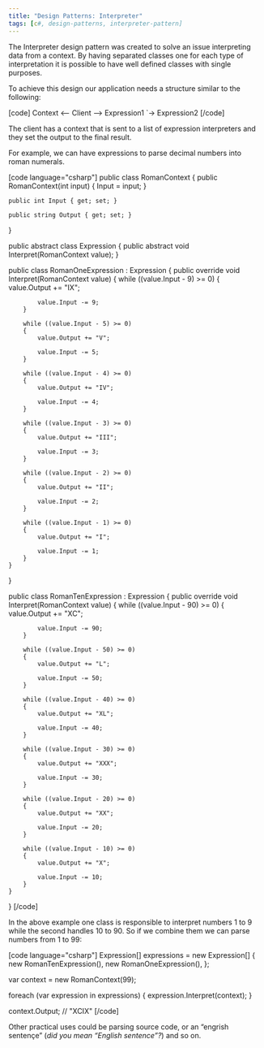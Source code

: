 ```yaml
---
title: "Design Patterns: Interpreter"
tags: [c#, design-patterns, interpreter-pattern]
---
```


The Interpreter design pattern was created to solve an issue interpreting data from a context. By having separated classes one for each type of interpretation it is possible to have well defined classes with single purposes.

To achieve this design our application needs a structure similar to the following:
<!--more-->

[code]
Context <-- Client --> Expression1
                   `-> Expression2
[/code]

The client has a context that is sent to a list of expression interpreters and they set the output to the final result.

For example, we can have expressions to parse decimal numbers into roman numerals.

[code language="csharp"]
public class RomanContext
{
    public RomanContext(int input)
    {
        Input = input;
    }

    public int Input { get; set; }

    public string Output { get; set; }
}

public abstract class Expression
{
    public abstract void Interpret(RomanContext value);
}

public class RomanOneExpression : Expression
{
    public override void Interpret(RomanContext value)
    {
        while ((value.Input - 9) >= 0)
        {
            value.Output += "IX";

            value.Input -= 9;
        }

        while ((value.Input - 5) >= 0)
        {
            value.Output += "V";

            value.Input -= 5;
        }

        while ((value.Input - 4) >= 0)
        {
            value.Output += "IV";

            value.Input -= 4;
        }

        while ((value.Input - 3) >= 0)
        {
            value.Output += "III";

            value.Input -= 3;
        }

        while ((value.Input - 2) >= 0)
        {
            value.Output += "II";

            value.Input -= 2;
        }

        while ((value.Input - 1) >= 0)
        {
            value.Output += "I";

            value.Input -= 1;
        }
    }
}

public class RomanTenExpression : Expression
{
    public override void Interpret(RomanContext value)
    {
        while ((value.Input - 90) >= 0)
        {
            value.Output += "XC";

            value.Input -= 90;
        }

        while ((value.Input - 50) >= 0)
        {
            value.Output += "L";

            value.Input -= 50;
        }

        while ((value.Input - 40) >= 0)
        {
            value.Output += "XL";

            value.Input -= 40;
        }

        while ((value.Input - 30) >= 0)
        {
            value.Output += "XXX";

            value.Input -= 30;
        }

        while ((value.Input - 20) >= 0)
        {
            value.Output += "XX";

            value.Input -= 20;
        }

        while ((value.Input - 10) >= 0)
        {
            value.Output += "X";

            value.Input -= 10;
        }
    }
}
[/code]

In the above example one class is responsible to interpret numbers 1 to 9 while the second handles 10 to 90. So if we combine them we can parse numbers from 1 to 99:

[code language="csharp"]
Expression[] expressions = new Expression[]
{
    new RomanTenExpression(),
    new RomanOneExpression(),
};

var context = new RomanContext(99);

foreach (var expression in expressions)
{
    expression.Interpret(context);
}

context.Output; // "XCIX"
[/code]

Other practical uses could be parsing source code, or an “engrish sentençe” (<em>did you mean “English sentence”?</em>) and so on.

